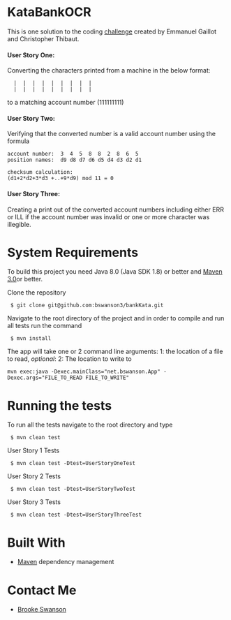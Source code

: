 # KataBankOCR 
This is one solution to the coding [challenge](http://codingdojo.org/kata/BankOCR/) created by Emmanuel Gaillot and Christopher Thibaut.

#### User Story One:

Converting the characters printed from a machine in the below format:
```$xslt                          
  |  |  |  |  |  |  |  |  |
  |  |  |  |  |  |  |  |  |
```
to a matching account number (111111111)

#### User Story Two:

Verifying that the converted number is a valid account number using the formula
```$xslt
account number:  3  4  5  8  8  2  8  6  5
position names:  d9 d8 d7 d6 d5 d4 d3 d2 d1

checksum calculation:
(d1+2*d2+3*d3 +..+9*d9) mod 11 = 0
```

#### User Story Three:

Creating a print out of the converted account numbers including either ERR or ILL if the 
account number was invalid or one or more character was illegible.

# System Requirements
To build this project you need Java 8.0 (Java SDK 1.8) or better and [Maven 3.0](https://maven.apache.org/install.html)or better. 

Clone the repository 
```
 $ git clone git@github.com:bswanson3/bankKata.git
```

Navigate to the root directory of the project and in order to compile and run all tests run
the command 
```
 $ mvn install
```

The app will take one or 2 command line arguments:
1: the location of a file to read, *optional*: 2: The location to write to
```
mvn exec:java -Dexec.mainClass="net.bswanson.App" -Dexec.args="FILE_TO_READ FILE_TO_WRITE"
```

# Running the tests
To run all the tests navigate to the root directory and type
```
 $ mvn clean test
```

User Story 1 Tests
```$xslt
 $ mvn clean test -Dtest=UserStoryOneTest
```

User Story 2 Tests
```$xslt
 $ mvn clean test -Dtest=UserStoryTwoTest
```

User Story 3 Tests
```$xslt
 $ mvn clean test -Dtest=UserStoryThreeTest
```

# Built With
- [Maven](https://maven.apache.org/) dependency management

# Contact Me
- [Brooke Swanson](mailto:brookeswanson09@gmail.com)